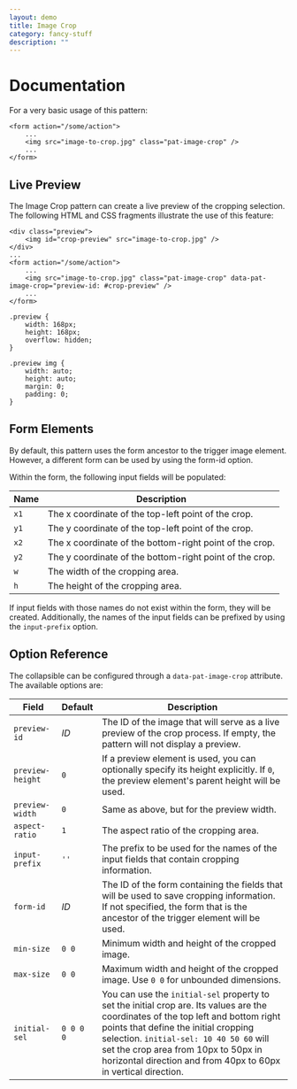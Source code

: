 ```yaml
---
layout: demo
title: Image Crop
category: fancy-stuff
description: ""
---
```


# Documentation

For a very basic usage of this pattern:

    <form action="/some/action">
        ...
        <img src="image-to-crop.jpg" class="pat-image-crop" />
        ...
    </form>

Live Preview
------------

The Image Crop pattern can create a live preview of the cropping
selection. The following HTML and CSS fragments illustrate the use of
this feature:

    <div class="preview">
        <img id="crop-preview" src="image-to-crop.jpg" />
    </div>
    ...
    <form action="/some/action">
        ...
        <img src="image-to-crop.jpg" class="pat-image-crop" data-pat-image-crop="preview-id: #crop-preview" />
        ...
    </form>

    .preview {
        width: 168px;
        height: 168px;
        overflow: hidden;
    }

    .preview img {
        width: auto;
        height: auto;
        margin: 0;
        padding: 0;
    }

Form Elements
-------------

By default, this pattern uses the form ancestor to the trigger image
element. However, a different form can be used by using the form-id
option.

Within the form, the following input fields will be populated:

| Name | Description |
| ---- | ----------- |
| `x1` | The x coordinate of the top-left point of the crop. |
| `y1` | The y coordinate of the top-left point of the crop. |
| `x2` | The x coordinate of the bottom-right point of the crop. |
| `y2` | The y coordinate of the bottom-right point of the crop. |
| `w` | The width of the cropping area. |
| `h` | The height of the cropping area. |

If input fields with those names do not exist within the form, they will
be created. Additionally, the names of the input fields can be prefixed
by using the `input-prefix` option.

Option Reference
----------------

The collapsible can be configured through a `data-pat-image-crop`
attribute. The available options are:

| Field | Default | Description |
| --------- | ------- | ----------- |
| `preview-id` | *ID* | The ID of the image that will serve as a live preview of the crop process. If empty, the pattern will not display a preview. |
| `preview-height` | `0` | If a preview element is used, you can optionally specify its height explicitly. If `0`, the preview element's parent height will be used. |
| `preview-width` | `0` | Same as above, but for the preview width. |
| `aspect-ratio` | `1` | The aspect ratio of the cropping area. |
| `input-prefix` | `''` | The prefix to be used for the names of the input fields that contain cropping information. |
| `form-id` | *ID* | The ID of the form containing the fields that will be used to save cropping information. If not specified, the form that is the ancestor of the trigger element will be used. |
| `min-size` | `0 0` | Minimum width and height of the cropped image. |
| `max-size` | `0 0` | Maximum width and height of the cropped image. Use `0 0` for unbounded dimensions. |
| `initial-sel` | `0 0 0 0` | You can use the ```initial-sel``` property to set the initial crop are. Its values are the coordinates of the top left and bottom right points that define the initial cropping selection. `initial-sel: 10 40 50 60` will set the crop area from 10px to 50px in horizontal direction and from 40px to 60px in vertical direction. |

